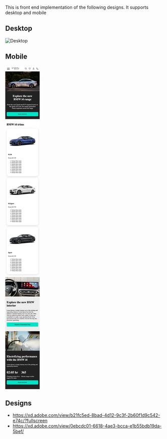 This is front end implementation of the following designs.
It supports desktop and mobile

## Desktop

![Desktop](assets/desktop-schreenshot.png "Desktop")

## Mobile

![Mobile](assets/mobile-screenshot.png "Mobile")

## Designs

- https://xd.adobe.com/view/b21fc5ed-8bad-4d12-9c3f-2b60f1d9c542-e74c/?fullscreen
- https://xd.adobe.com/view/0ebcdc01-6618-4ae3-bcca-e1b55bdb19da-5bef/
